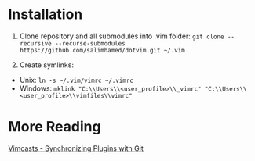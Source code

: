 Installation
============
1. Clone repository and all submodules into .vim folder:
`git clone --recursive --recurse-submodules https://github.com/salimhamed/dotvim.git ~/.vim`

2. Create symlinks:
  * Unix:  `ln -s ~/.vim/vimrc ~/.vimrc`
  * Windows:  `mklink "C:\\Users\\<user_profile>\\_vimrc" "C:\\Users\\<user_profile>\\vimfiles\\vimrc"`

More Reading
============
[Vimcasts - Synchronizing Plugins with Git](www.vimcasts.org/episodes/synchronizing-plugins-with-git-submodules-and-pathogen)
